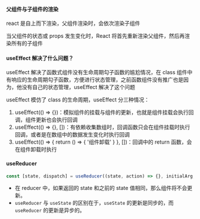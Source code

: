 #### 父组件与子组件的渲染

react 是自上而下渲染，父组件渲染时，会依次渲染子组件<br>

当父组件的状态或 props 发生变化时，React 将首先重新渲染父组件，然后再渲染所有的子组件<br>

#### useEffect 解决了什么问题？

useEffect 解决了函数式组件没有生命周期勾子函数的尴尬情况，在 class 组件中有响应的生命周期勾子函数，方便进行状态管理，之前函数组件没有推广也是因为，他没有自己的状态管理，useEffect 解决了这个问题<br>

useEffect 模仿了 class 的生命周期，useEffect 分三种情况：

1. useEffect(() => {})：模拟组件的挂载与组件的更新，也就是组件挂载会执行回调，组件更新也会执行回调
2. useEffect(() => {}, [])：有依赖收集数组时，回调函数只会在组件挂载时执行回调，或者是在数组中的数据发生变化时执行回调
3. useEffect(() => { return () => { '组件卸载' } }, [])：回调中的 return 函数，会在组件卸载时执行

#### useReducer

```javascript
const [state, dispatch] = useReducer((state, action) => {}, initialArg, init)
```

- 在 reducer 中，如果返回的 state 和之前的 state 值相同，那么组件将不会更新。
- `useReducer` 与 `useState` 的区别在于，`useState` 的更新是同步的，而 `useReducer` 的更新是异步的。
